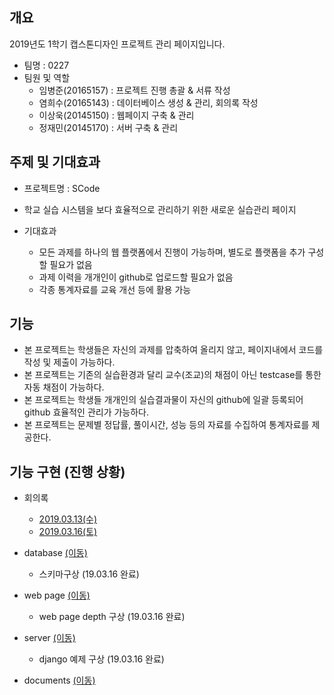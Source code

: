 ## 개요
2019년도 1학기 캡스톤디자인 프로젝트 관리 페이지입니다.
- 팀명 : 0227
- 팀원 및 역할
    - 임병준(20165157) : 프로젝트 진행 총괄 & 서류 작성
    - 염희수(20165143) : 데이터베이스 생성 & 관리, 회의록 작성
    - 이상욱(20145150) : 웹페이지 구축 & 관리
    - 정재민(20145170) : 서버 구축 & 관리

## 주제 및 기대효과
  - 프로젝트명 : SCode
  - 학교 실습 시스템을 보다 효율적으로 관리하기 위한 새로운 실습관리 페이지
  
  - 기대효과
    - 모든 과제를 하나의 웹 플랫폼에서 진행이 가능하며, 별도로 플랫폼을 추가 구성할 필요가 없음
    - 과제 이력을 개개인이 github로 업로드할 필요가 없음
    - 각종 통계자료를 교육 개선 등에 활용 가능
  
## 기능  
  - 본 프로젝트는 학생들은 자신의 과제를 압축하여 올리지 않고, 페이지내에서 코드를 작성 및 제출이 가능하다.
  - 본 프로젝트는 기존의 실습환경과 달리 교수(조교)의 채점이 아닌 testcase를 통한 자동 채점이 가능하다.
  - 본 프로젝트는 학생들 개개인의 실습결과물이 자신의 github에 일괄 등록되어 github 효율적인 관리가 가능하다.
  - 본 프로젝트는 문제별 정답률, 풀이시간, 성능 등의 자료를 수집하여 통계자료를 제공한다.
    
## 기능 구현 (진행 상황)
  
  - 회의록 
    - [2019.03.13(수)](https://github.com/BJ-Lim/Capstone_Design/tree/master/minutes/first_minutes.md)
    - [2019.03.16(토)](https://github.com/BJ-Lim/Capstone_Design/tree/master/minutes/second_minutes.md)


  - database [(이동)](https://github.com/BJ-Lim/Capstone_Design/tree/master/database)
    - 스키마구상   (19.03.16 완료)
  
  - web page [(이동)](https://github.com/BJ-Lim/Capstone_Design/tree/master/web)
    - web page depth 구상 (19.03.16 완료)
  
  - server [(이동)](https://github.com/BJ-Lim/Capstone_Design/tree/master/server)
    - django 예제 구상 (19.03.16 완료)
  
  - documents [(이동)](https://github.com/BJ-Lim/Capstone_Design/tree/master/document)
    
  
